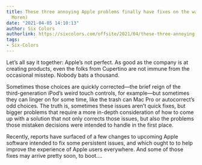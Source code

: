 ```yaml
---
title: These three annoying Apple problems finally have fixes on the way (Macworld/Dan
  Moren)
date: "2021-04-05 14:10:13"
author: Six Colors
authorlink: https://sixcolors.com/offsite/2021/04/these-three-annoying-apple-problems-finally-have-fixes-on-the-way/
tags:
- Six-Colors
---
```

<p>Let’s all say it together: Apple’s not perfect. As good as the company is at creating products, even the folks from Cupertino are not immune from the occasional misstep. Nobody bats a thousand.</p>
<p>Sometimes those choices are quickly corrected—the brief reign of the third-generation iPod’s weird touch controls, for example—but sometimes they can linger on for some time, like the trash can Mac Pro or autocorrect’s odd choices. The truth is, sometimes these issues aren’t quick fixes, but bigger problems that require a more in-depth consideration of how to come up with a solution that not only corrects those issues, but also the problems those mistaken decisions were intended to handle in the first place.</p>
<p>Recently, reports have surfaced of a few changes to upcoming Apple software intended to fix some persistent issues, and which ought to to help improve the experience of Apple users everywhere. And some of those fixes may arrive pretty soon, to boot.&#8230;</p>